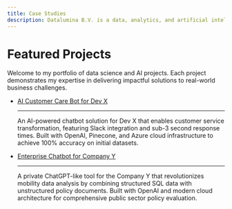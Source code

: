 ```yaml
---
title: Case Studies
description: Datalumina B.V. is a data, analytics, and artificial intelligence company founded by Davide Cristanelli to help businesses integrate AI and data into their operations. 
---
```


# Featured Projects

Welcome to my portfolio of data science and AI projects. Each project demonstrates my expertise in delivering impactful solutions to real-world business challenges.

<div class="grid cards" markdown>

-   [AI Customer Care Bot for Dev X](projects/project-1.md)

    ---

    An AI-powered chatbot solution for Dev X that enables customer service transformation, featuring Slack integration and sub-3 second response times. Built with OpenAI, Pinecone, and Azure cloud infrastructure to achieve 100% accuracy on initial datasets.

-   [Enterprise Chatbot for Company Y](projects/project-2.md)

    ---

    A private ChatGPT-like tool for the Company Y that revolutionizes mobility data analysis by combining structured SQL data with unstructured policy documents. Built with OpenAI and modern cloud architecture for comprehensive public sector policy evaluation.

</div>